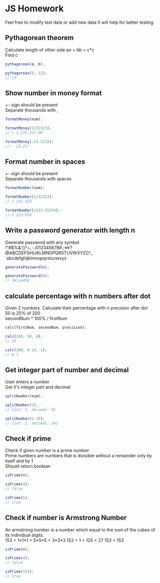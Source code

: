 # JS Homework

Feel free to modify test data or add new data
It will help for better testing

## Pythagorean theorem

Calculate length of other side
a*a + b*b = c\*c  
Find c

```javascript
pythagorean(a, b);

pythagorean(5, 12);
// 13
```

## Show number in money format

+- sign should be present  
Separate thousands with ,

```javascript
formatMoney(num);

formatMoney(1232323);
//'+ 1,232,323.00'

formatMoney(-23.2132);
//'- 23.21'
```

## Format number in spaces

+- sign should be present  
Separate thousands with spaces

```javascript
formatNumber(num);

formatNumber(1232323);
// 1 232 323

formatNumber(1223.65378);
// 1 223.654
```

## Write a password generator with length n

Generate password with any symbol  
!"#$%&'()\*+,-./0123456789:;<=>?  
@ABCDEFGHIJKLMNOPQRSTUVWXYZ[\]^\_  
`abcdefghijklmnopqrstuvwxyz

```javascript
generatePassword(n);

generatePassword(8);
// 1H:s4dh$
```

## calculate percentage with n numbers after dot

Given 2 numbers. Calculate their percentage with n precision after dot  
50 is 25% of 200  
secondNum \* 100% / firstNum

```javascript
calc(firstNum, secondNum, precision);

calc(200, 50, 0);
// 25

calc(200, 0.14, 1);
// 0.1
```

## Get integer part of number and decimal

User enters a number  
Get it's integer part and decimal

```javascript
splitNumber(num);

splitNumber(2);
// {int: 2, decimal: 0}

splitNumber(2.34);
// {int: 2, decimal: 34}
```

## Check if prime

Check if given number is a prime number  
Prime numbers are numbers that is divisible without a remainder only by itself and by 1  
Should return boolean

```javascript
isPrime(n);

isPrime(4);
// false

isPrime(5);
// true
```

## Check if number is Armstrong Number

An armstrong number is a number which equal to the sum of the cubes of its individual digits.  
153 = 1\*1\*1 + 5\*5\*5 + 3\*3\*3
153 = 1 + 125 + 27
153 = 153

```javascript
isPrime(n);

isPrime(4);
// false

isPrime(153);
// true
```
